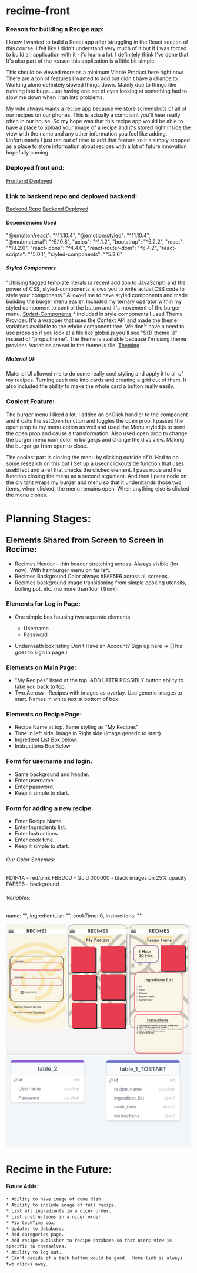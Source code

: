 # recime-front

### Reason for building a Recipe app: 
I knew I wanted to build a React app after struggling in the React section of this course.  I felt like I didn't understand very much of it but if I was forced to build an application with it - i'd learn a lot.  I definitely think I've done that.  It's also part of the reason this application is a little bit simple.  

This should be viewed more as a minimum Viable Product here right now.  There are a ton of features I wanted to add but didn't have a chance to.  Working alone definitely slowed things down.  Mainly due to things like running into bugs.  Just having one set of eyes looking at something had to slow me down when I ran into problems. 

My wife always wants a recipe app because we store screenshots of all of our recipes on our phones.  This is actually a complaint you'll hear really often in our house.  So my hope was that this recipe app would be able to have a place to upload your image of a recipe and it's stored right inside the view with the name and any other information you feel like adding.  Unfortunately I just ran out of time to add that feature so it's simply stopped as a place to store information about recipes with a lot of future innovation hopefully coming. 

### Deployed front end:
[Frontend Deployed](https://collinblank.github.io/recime-front/)

### Link to backend repo and deployed backend:
[Backend Repo](https://github.com/collinblank/recime-back)
[Backend Deployed](https://recime-backend.herokuapp.com/)

#### Dependencies Used
 "@emotion/react": "^11.10.4",
  "@emotion/styled": "^11.10.4",
  "@mui/material": "^5.10.8",
  "axios": "^1.1.2",
  "bootstrap": "^5.2.2",
  "react": "^18.2.0",
  "react-icons": "^4.4.0",
  "react-router-dom": "^6.4.2",
  "react-scripts": "^5.0.1",
  "styled-components": "^5.3.6"

  ##### Styled Components
  "Utilising tagged template literals (a recent addition to JavaScript) and the power of CSS, styled-components allows you to write actual CSS code to style your components."  Allowed me to have styled components and made building the burger menu easier.  Included my ternary operator within my styled component to control the button and it's movement of the burger menu. [Styled-Components](https://styled-components.com/docs/basics)
    * included in style components I used Theme Provider.  It's a wrapper that uses the Context API and made the theme variables available to the whole component tree.  We don't have a need to use props so if you look at a file like global.js you'll see "${({ theme })" instead of "props.theme".  The theme is available because I'm using theme provider. Variables are set in the theme.js file.  [Theming](https://styled-components.com/docs/advanced)
  
  ##### Material UI:
  Material UI allowed me to do some really cool styling and apply it to all of my recipes.  Turning each one into cards and creating a grid out of them.  It also included the ability to make the whole card a button really easily. 

  ### Coolest Feature:
  The burger menu I liked a lot.  I added an onClick handler to the component and it calls the setOpen function and toggles the open prop.  I passed the open prop to my menu option as well and used the Menu.styled.js to send the open prop and cause a transformation. Also used open prop to change the burger menu icon color in burger.js and change the divs view. Making the burger go from open to close. 

  The coolest part is closing the menu by clicking outside of it. Had to do some research on this but I Set up a useonclickoutside function that uses useEffect and a ref that checks the clicked element.  I pass node and the function closing the menu as a second argument.  And then I pass node on the div taht wraps my burger and menu so that it understands those two items, when clicked, the menu remains open.  When anything else is clicked the menu closes. 

# Planning Stages: 

## Elements Shared from Screen to Screen in Recime:
* Recimes Header - thin header stretching across.  Always visible (for now). With hamburger menu on far left. 
* Recimes Background Color always #FAF5E6 across all screens. 
* Recimes background image transitioning from simple cooking utensils, boiling pot, etc. (no more than four I think). 

### Elements for Log in Page:
* One simple box housing two separate elements.
    * Username
    * Password

* Underneath box listing Don't Have an Account? Sign up here -> (This goes to sign in page.)

### Elements on Main Page: 
* "My Recipes" listed at the top.  ADD LATER POSSIBLY button ability to take you back to top.
* Two Across - Recipes with images as overlay. Use generic images to start. Names in white text at bottom of box.

### Elements on Recipe Page:
* Recipe Name at top. Same styling as "My Recipes"
* Time in left side. Image in Right side (image generic to start).
* Ingredient List Box below. 
* Instructions Box Below

### Form for username and login.
* Same background and header.
* Enter username.
* Enter password.
* Keep it simple to start.

### Form for adding a new recipe. 
* Enter Recipe Name.
* Enter Ingredients list.
* Enter Instructions. 
* Enter cook time. 
* Keep it simple to start.

###### Our Color Schemes:

FD1F4A - red/pink
FBBD0D - Gold
000000 - black
images on 25% opacity
FAF5E6 - background


###### Variables:
  name: "",
  ingredientList: "",
  cookTime: 0,
  instructions: ""

![Recime_Outline](./frontend/blob/Recime_Outline.png)
![Database_toStart](./frontend/blob/Database_tostart.png)

# Recime in the Future:
#### Future Adds:
    * Ability to have image of done dish.
    * Ability to include image of full recipe.
    * List all ingredients in a nicer order.
    * List instructions in a nicer order. 
    * Fix CookTime box. 
    * Updates to database. 
    * Add categories page.
    * Add recipe publisher to recipe database so that users view is specific to themselves.
    * Ability to log out.
    * Can't decide if a back button would be good.  Home link is always two clicks away. 